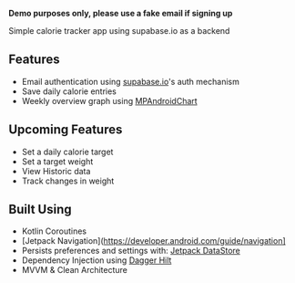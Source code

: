 **Demo purposes only, please use a fake email if signing up**

Simple calorie tracker app using supabase.io as a backend

## Features
- Email authentication using [supabase.io](https://app.supabase.io/)'s auth mechanism
- Save daily calorie entries
- Weekly overview graph using [MPAndroidChart](https://github.com/PhilJay/MPAndroidChart)

## Upcoming Features

- Set a daily calorie target
- Set a target weight
- View Historic data
- Track changes in weight

## Built Using
- Kotlin Coroutines
- [Jetpack Navigation](https://developer.android.com/guide/navigation]
- Persists preferences and settings with: [Jetpack DataStore](https://developer.android.com/topic/libraries/architecture/datastore)
- Dependency Injection using [Dagger Hilt](https://dagger.dev/hilt/)
- MVVM & Clean Architecture
